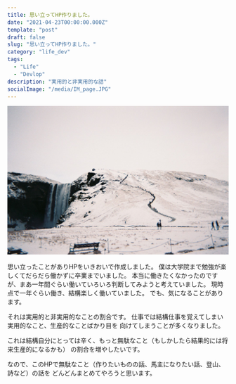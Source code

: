 ```yaml
---
title: 思い立ってHP作りました。
date: "2021-04-23T00:00:00.000Z"
template: "post"
draft: false
slug: "思い立ってHP作りました。"
category: "life_dev"
tags:
  - "Life"
  - "Devlop"
description: "実用的と非実用的な話"
socialImage: "/media/IM_page.JPG"
---
```


![Icleland Mountain](/media/IM_page.JPG)

思い立ったことがありHPをいきおいで作成しました。
僕は大学院まで勉強が楽しくてだらだら働かずに卒業までいました。
本当に働きたくなかったのですが、まあ一年間ぐらい働いていろいろ判断してみようと考えていました。
現時点で一年ぐらい働き、結構楽しく働いていました。
でも、気になることがあります。

それは実用的と非実用的なことの割合です。
仕事では結構仕事を覚えてしまい実用的なこと、生産的なことばかり目を
向けてしまうことが多くなりました。

これは結構自分にとっては辛く、もっと無駄なこと（もしかしたら結果的には将来生産的になるかも）
の割合を増やしたいです。

なので、このHPで無駄なこと（作りたいものの話、馬主になりたい話、登山、詩など）の話を
どんどんまとめてやろうと思います。